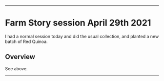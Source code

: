 
***

# Farm Story session April 29th 2021

I had a normal session today and did the usual collection, and planted a new batch of Red Quinoa.

## Overview

See above.

***
